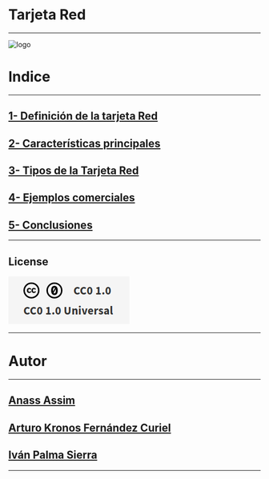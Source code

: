 # Tarjeta Red


***
![logo](/img/rpm.png)


# Indice
***

## [1- Definición de la tarjeta Red ](https://github.com/ciscoAnass/paquetesrpm/blob/main/Introduccion.md)
## [2- Características principales](https://github.com/ciscoAnass/paquetesrpm/blob/main/Distribucion%20Rocky%20Linux.md)
## [3- Tipos de la Tarjeta Red](https://github.com/ciscoAnass/paquetesrpm/blob/main/Repositorios.md)
## [4- Ejemplos comerciales ](https://github.com/ciscoAnass/paquetesrpm/blob/main/Caso%20practico.md)
## [5- Conclusiones ](https://github.com/ciscoAnass/paquetesrpm/blob/main/Caso%20practico.md)


***
## License

![License](/img/license.png)

***


# Autor
***

## [Anass Assim](https://github.com/ciscoAnass)
## [Arturo Kronos Fernández Curiel](https://github.com/ciscoAnass)
## [Iván Palma Sierra](https://github.com/ciscoAnass)


***

